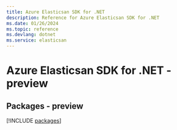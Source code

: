 ```yaml
---
title: Azure Elasticsan SDK for .NET
description: Reference for Azure Elasticsan SDK for .NET
ms.date: 01/26/2024
ms.topic: reference
ms.devlang: dotnet
ms.service: elasticsan
---
```

# Azure Elasticsan SDK for .NET - preview
## Packages - preview
[!INCLUDE [packages](elasticsan-index.md)]